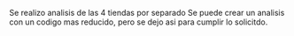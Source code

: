 Se realizo analisis de las 4 tiendas por separado
Se puede crear un analisis con un codigo mas reducido, pero se dejo asi para cumplir lo solicitdo.
